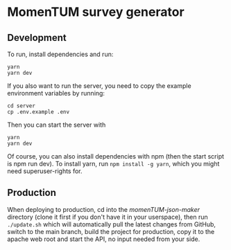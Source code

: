 # MomenTUM survey generator

## Development

To run, install dependencies and run:

```
yarn
yarn dev
```

If you also want to run the server, you need to copy the example environment variables by running:

```
cd server
cp .env.example .env
```

Then you can start the server with

```
yarn
yarn dev
```

Of course, you can also install dependencies with npm (then the start script is npm run dev). To install yarn, run `npm install -g yarn`, which you might need superuser-rights for.

## Production

When deploying to production, cd into the _momenTUM-json-maker_ directory (clone it first if you don't have it in your userspace), then run `./update.sh` which will automatically pull the latest changes from GitHub, switch to the main branch, build the project for production, copy it to the apache web root and start the API, no input needed from your side.

```

```
